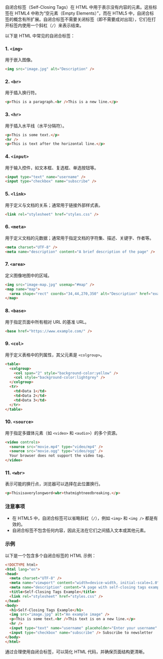 自闭合标签（Self-Closing Tags）在 HTML 中用于表示没有内容的元素。这些标签在 HTML4 中称为“空元素（Empty Elements）”，而在 HTML5 中，自闭合标签的概念有所扩展。自闭合标签不需要关闭标签（即不需要成对出现），它们在打开标签内使用一个斜杠（`/`）来表示结束。

以下是 HTML 中常见的自闭合标签：

### 1. `<img>`

用于嵌入图像。

```html
<img src="image.jpg" alt="Description" />
```

### 2. `<br>`

用于插入换行符。

```html
<p>This is a paragraph.<br />This is a new line.</p>
```

### 3. `<hr>`

用于插入水平线（水平分隔符）。

```html
<p>This is some text.</p>
<hr />
<p>This is text after the horizontal line.</p>
```

### 4. `<input>`

用于输入控件，如文本框、复选框、单选按钮等。

```html
<input type="text" name="username" />
<input type="checkbox" name="subscribe" />
```

### 5. `<link>`

用于定义与文档的关系；通常用于链接外部样式表。

```html
<link rel="stylesheet" href="styles.css" />
```

### 6. `<meta>`

用于定义文档的元数据；通常用于指定文档的字符集、描述、关键字、作者等。

```html
<meta charset="UTF-8" />
<meta name="description" content="A brief description of the page" />
```

### 7. `<area>`

定义图像地图中的区域。

```html
<img src="image-map.jpg" usemap="#map" />
<map name="map">
  <area shape="rect" coords="34,44,270,350" alt="Description" href="example.html" />
</map>
```

### 8. `<base>`

用于指定页面中所有相对 URL 的基准 URL。

```html
<base href="https://www.example.com/" />
```

### 9. `<col>`

用于定义表格中的列属性，其父元素是 `<colgroup>`。

```html
<table>
  <colgroup>
    <col span="2" style="background-color:yellow" />
    <col style="background-color:lightgrey" />
  </colgroup>
  <tr>
    <td>Data 1</td>
    <td>Data 2</td>
    <td>Data 3</td>
  </tr>
</table>
```

### 10. `<source>`

用于指定多媒体元素（如 `<video>` 和 `<audio>`）的多个资源。

```html
<video controls>
  <source src="movie.mp4" type="video/mp4" />
  <source src="movie.ogg" type="video/ogg" />
  Your browser does not support the video tag.
</video>
```

### 11. `<wbr>`

表示可能的换行点，浏览器可以选择在此位置换行。

```html
<p>Thisisaverylongword<wbr>thatmightneedbreaking.</p>
```

### 注意事项

- 在 HTML5 中，自闭合标签可以省略斜杠（`/`），例如 `<img>` 和 `<img />` 都是有效的。
- 自闭合标签不包含任何内容，因此无法在它们之间插入文本或其他元素。

### 示例

以下是一个包含多个自闭合标签的 HTML 示例：

```html
<!DOCTYPE html>
<html lang="en">
<head>
  <meta charset="UTF-8" />
  <meta name="viewport" content="width=device-width, initial-scale=1.0" />
  <meta name="description" content="A page with self-closing tags example" />
  <title>Self-Closing Tags Example</title>
  <link rel="stylesheet" href="styles.css" />
</head>
<body>
  <h1>Self-Closing Tags Example</h1>
  <img src="image.jpg" alt="An example image" />
  <p>This is some text.<br />This text is on a new line.</p>
  <hr />
  <input type="text" name="username" placeholder="Enter your username" />
  <input type="checkbox" name="subscribe" /> Subscribe to newsletter
</body>
</html>
```

通过合理使用自闭合标签，可以简化 HTML 代码，并确保页面结构更清晰。